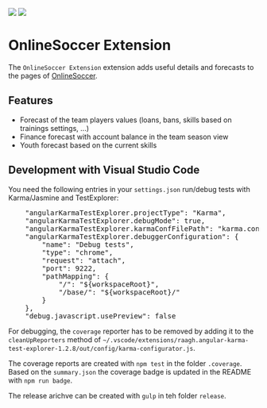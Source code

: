 ![](https://img.shields.io/badge/Coverage-78%25-5A7302.svg?style=flat&logoColor=black&color=green&prefix=$coverage$)
![](https://img.shields.io/badge/style-eslint-green)

# OnlineSoccer Extension

The `OnlineSoccer Extension` extension adds useful details and forecasts to the pages of [OnlineSoccer](https://os.ongapo.com).

## Features

- Forecast of the team players values (loans, bans, skills based on trainings settings, ...)
- Finance forecast with account balance in the team season view
- Youth forecast based on the current skills 


## Development with Visual Studio Code

You need the following entries in your `settings.json` run/debug tests with Karma/Jasmine and TestExplorer:

<pre>
    "angularKarmaTestExplorer.projectType": "Karma",
    "angularKarmaTestExplorer.debugMode": true,
    "angularKarmaTestExplorer.karmaConfFilePath": "karma.conf.js",
    "angularKarmaTestExplorer.debuggerConfiguration": {
        "name": "Debug tests",
        "type": "chrome",
        "request": "attach",
        "port": 9222,
        "pathMapping": {
            "/": "${workspaceRoot}",
            "/base/": "${workspaceRoot}/"
        }
    },
    "debug.javascript.usePreview": false
</pre>

For debugging, the `coverage` reporter has to be removed by adding it to the `cleanUpReporters` method of
`~/.vscode/extensions/raagh.angular-karma-test-explorer-1.2.8/out/config/karma-configurator.js`.

The coverage reports are created with `npm test` in the folder `.coverage`. Based on the `summary.json` the coverage badge is updated in the README with `npm run badge`.

The release arichve can be created with `gulp` in teh folder `release`.
